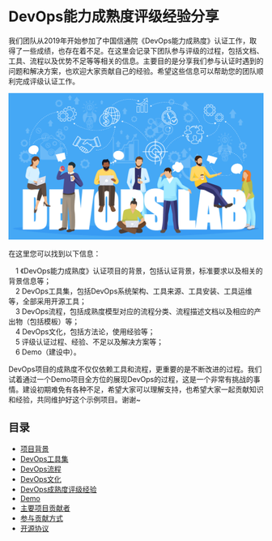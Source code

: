 # DevOps能力成熟度评级经验分享

我们团队从2019年开始参加了中国信通院《DevOps能力成熟度》认证工作，取得了一些成绩，也存在着不足。在这里会记录下团队参与评级的过程，包括文档、工具、流程以及优势不足等等相关的信息。主要目的是分享我们参与认证时遇到的问题和解决方案，也欢迎大家贡献自己的经验。希望这些信息可以帮助您的团队顺利完成评级认证工作。

<img alt="DevOps Lab" width="800" src="docs/imgs/devops_lab.png">

在这里您可以找到以下信息：

&emsp;1  《DevOps能力成熟度》认证项目的背景，包括认证背景，标准要求以及相关的背景信息等；  
&emsp;2   DevOps工具集，包括DevOps系统架构、工具来源、工具安装、工具运维等，全部采用开源工具；  
&emsp;3   DevOps流程，包括成熟度模型对应的流程分类、流程描述文档以及相应的产出物（包括模板）等；  
&emsp;4   DevOps文化，包括方法论，使用经验等；  
&emsp;5   评级认证过程、经验、不足以及解决方案等；  
&emsp;6   Demo（建设中）。  

DevOps项目的成熟度不仅仅依赖工具和流程，更重要的是不断改进的过程。我们试着通过一个Demo项目全方位的展现DevOps的过程，这是一个非常有挑战的事情。建设初期难免有各种不足，希望大家可以理解支持，也希望大家一起贡献知识和经验，共同维护好这个示例项目。谢谢~

## 目录

- [项目背景](项目背景)
- [DevOps工具集](DevOps工具集)
- [DevOps流程](DevOps流程)
- [DevOps文化]()
- [DevOps成熟度评级经验]()
- [Demo]()
- [主要项目贡献者](https://github.com/inspursoft/DevOps/graphs/contributors)
- [参与贡献方式]()
- [开源协议](LICENSE)




